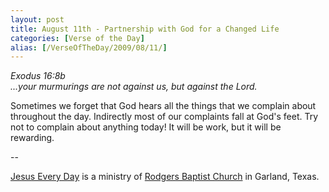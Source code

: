 ```yaml
---
layout: post
title: August 11th - Partnership with God for a Changed Life
categories: [Verse of the Day]
alias: [/VerseOfTheDay/2009/08/11/]
---
```


_Exodus 16:8b  
...your murmurings are not against us, but against the Lord._

Sometimes we forget that God hears all the things that we complain
about throughout the day. Indirectly most of our complaints fall at
God's feet. Try not to complain about anything today! It will be
work, but it will be rewarding.

 --

<a href=http://jesuseveryday.net>Jesus Every Day</a> is a ministry of <a href=http://rodgersbaptist.net>Rodgers Baptist Church</a> in Garland, Texas.
